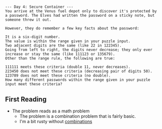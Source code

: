 # 


```
--- Day 4: Secure Container ---
You arrive at the Venus fuel depot only to discover it's protected by a password. The Elves had written the password on a sticky note, but someone threw it out.

However, they do remember a few key facts about the password:

It is a six-digit number.
The value is within the range given in your puzzle input.
Two adjacent digits are the same (like 22 in 122345).
Going from left to right, the digits never decrease; they only ever increase or stay the same (like 111123 or 135679).
Other than the range rule, the following are true:

111111 meets these criteria (double 11, never decreases).
223450 does not meet these criteria (decreasing pair of digits 50).
123789 does not meet these criteria (no double).
How many different passwords within the range given in your puzzle input meet these criteria?
```


## First Reading

 * The problem reads as a math problem
    * The problem is a combination problem that is fairly basic. 
    * I'm a bit rusty without [combinations](https://people.cas.uab.edu/~jcmayer/Counting%202.pdf)